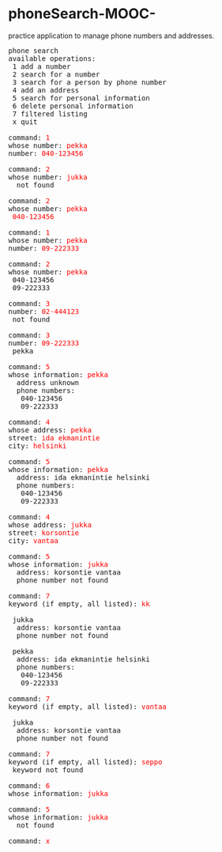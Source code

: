 # phoneSearch-MOOC-
practice application to manage phone numbers and addresses.
<pre>phone search
available operations:
 1 add a number
 2 search for a number
 3 search for a person by phone number
 4 add an address
 5 search for personal information
 6 delete personal information
 7 filtered listing
 x quit

command: <font color="red">1</font>
whose number: <font color="red">pekka</font>
number: <font color="red">040-123456</font>

command: <font color="red">2</font>
whose number: <font color="red">jukka</font>
  not found

command: <font color="red">2</font>
whose number: <font color="red">pekka</font>
 <font color="red">040-123456</font>

command: <font color="red">1</font>
whose number: <font color="red">pekka</font>
number: <font color="red">09-222333</font>

command: <font color="red">2</font>
whose number: <font color="red">pekka</font>
 040-123456
 09-222333

command: <font color="red">3</font>
number: <font color="red">02-444123</font>
 not found

command: <font color="red">3</font>
number: <font color="red">09-222333</font>
 pekka

command: <font color="red">5</font>
whose information: <font color="red">pekka</font>
  address unknown
  phone numbers:
   040-123456
   09-222333

command: <font color="red">4</font>
whose address: <font color="red">pekka</font>
street: <font color="red">ida ekmanintie</font>
city: <font color="red">helsinki</font>

command: <font color="red">5</font>
whose information: <font color="red">pekka</font>
  address: ida ekmanintie helsinki
  phone numbers:
   040-123456
   09-222333

command: <font color="red">4</font>
whose address: <font color="red">jukka</font>
street: <font color="red">korsontie</font>
city: <font color="red">vantaa</font>

command: <font color="red">5</font>
whose information: <font color="red">jukka</font>
  address: korsontie vantaa
  phone number not found

command: <font color="red">7</font>
keyword (if empty, all listed): <font color="red">kk</font>

 jukka
  address: korsontie vantaa
  phone number not found

 pekka
  address: ida ekmanintie helsinki
  phone numbers:
   040-123456
   09-222333

command: <font color="red">7</font>
keyword (if empty, all listed): <font color="red">vantaa</font>

 jukka
  address: korsontie vantaa
  phone number not found

command: <font color="red">7</font>
keyword (if empty, all listed): <font color="red">seppo</font>
 keyword not found

command: <font color="red">6</font>
whose information: <font color="red">jukka</font>

command: <font color="red">5</font>
whose information: <font color="red">jukka</font>
  not found

command: <font color="red">x</font>
</pre>
